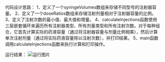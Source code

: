 代码设计思路：
1、定义了一个syringeVolumes数组来存储不同型号的注射器容量。
2、定义了一个doseRatios数组来存储注射剂量相对于注射器容量的比例。
3、定义了注射次数的最小值、最大值和增量。
4、calculateInjections函数使用三层嵌套循环来遍历所有注射器类型、所有剂量类型和所有注射次数。对于每种组合，它首先计算实际的药液容量（通过将注射器容量与剂量比例相乘），然后计算单次注射剂量（通过将实际药液容量除以注射次数），并打印结果。
5、main函数调用calculateInjections函数来执行计算和打印操作。

运行结果：
![运行图片](https://github.com/hxlong1/text1/assets/161918870/cabe832d-8665-46f8-9967-2fa61ad75f37)
